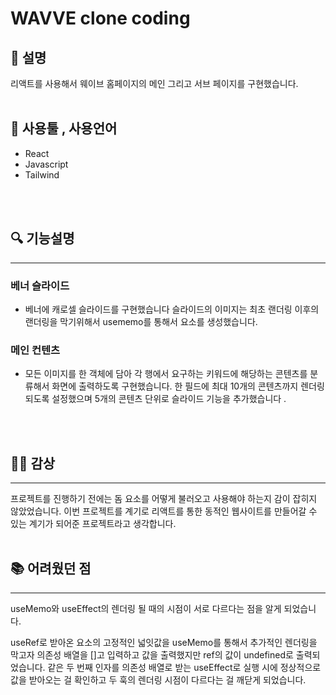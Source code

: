 
#  **WAVVE clone coding**

## 📃 설명
리액트를 사용해서 웨이브 홈페이지의 메인 그리고 서브 페이지를 구현했습니다.
<br>
<br>


## 🔧 사용툴 , 사용언어
  - React
  - Javascript
  - Tailwind
<br>
<br>


## 🔍 기능설명
***
###  베너 슬라이드
- 베너에 캐로셀 슬라이드를 구현했습니다
슬라이드의 이미지는 최초 랜더링 이후의 랜더링을 막기위해서
usememo를 통해서 요소를 생성했습니다.

### 메인 컨텐츠 
- 모든 이미지를 한 객체에 담아
각 행에서 요구하는 키워드에 해당하는 콘텐츠를 분류해서 화면에 출력하도록 구현했습니다.
한 필드에 최대 10개의 콘텐츠까지 렌더링 되도록 설정했으며
5개의 콘텐츠 단위로 슬라이드 기능을 추가했습니다 .
<br>
<br>

## 👩‍💻 감상 
***
프로젝트를 진행하기 전에는 돔 요소를 어떻게 불러오고 사용해야 하는지 감이 잡히지 않았었습니다. 이번 프로젝트를 계기로 리액트를 통한 동적인 웹사이트를 만들어갈 수 있는 계기가 되어준 프로젝트라고 생각합니다.
<br>
<br>

## 📚 어려웠던 점
***
useMemo와 useEffect의
렌더링 될 때의 시점이 서로 다르다는 점을 알게 되었습니다.

useRef로 받아온 요소의 고정적인 넓잇값을
useMemo를 통해서
추가적인 렌더링을 막고자 의존성 배열을 []고 입력하고 값을 출력했지만
ref의 값이 undefined로 출력되었습니다. 같은 두 번째 인자를 의존성 배열로 받는 useEffect로 실행 시에 정상적으로 값을 받아오는 걸 확인하고 두 훅의 렌더링 시점이 다르다는 걸 깨닫게 되었습니다.